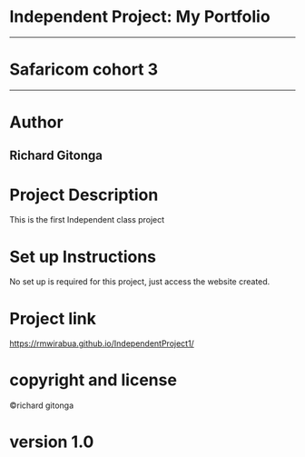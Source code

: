 # Independent Project: My Portfolio
---
# Safaricom cohort 3
---
# Author
Richard Gitonga
---
# Project Description
This is the first Independent class project

# Set up Instructions
No set up is required for this project, just access the website created.

# Project link
https://rmwirabua.github.io/IndependentProject1/

# copyright and license
©richard gitonga

# version 1.0
